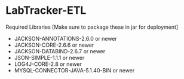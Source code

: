 # LabTracker-ETL


Required Libraries
[Make sure to package these in jar for deployment]
- JACKSON-ANNOTATIONS-2.6.0  or newer
- JACKSON-CORE-2.6.6  or newer
- JACKSON-DATABIND-2.6.7  or newer
-	JSON-SIMPLE-1.1.1 or newer
-	LOG4J-CORE-2.8 or newer
-	MYSQL-CONNECTOR-JAVA-5.1.40-BIN or newer
